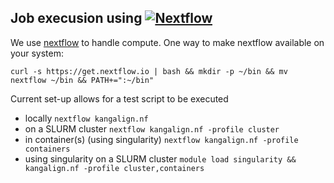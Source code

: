 Job execusion using [![Nextflow](https://www.nextflow.io/img/nextflow2014_no-bg.png)](https://www.nextflow.io/)
--------------------------------------------------------

We use [nextflow](https://www.nextflow.io/) to handle compute. One way to make nextflow available on your system: 

`curl -s https://get.nextflow.io | bash && mkdir -p ~/bin && mv nextflow ~/bin && PATH+=":~/bin"`

Current set-up allows for a test script to be executed 

* locally `nextflow kangalign.nf`
* on a SLURM cluster `nextflow kangalign.nf -profile cluster`
* in container(s) (using singularity) `nextflow kangalign.nf -profile containers`
* using singularity on a SLURM cluster `module load singularity && kangalign.nf -profile cluster,containers`


